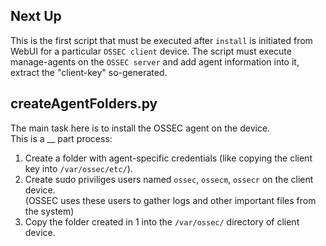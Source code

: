 ## Next Up
This is the first script that must be executed after `install` is initiated from WebUI for a particular `OSSEC client` device. 
The script must execute manage-agents on the `OSSEC server` and add agent information into it, extract the "client-key" so-generated.

## createAgentFolders.py
The main task here is to install the OSSEC agent on the device.  
This is a __ part process:  
1. Create a folder with agent-specific credentials (like copying the client key into `/var/ossec/etc/`).  
2. Create sudo priviliges users named `ossec`, `ossecm`, `ossecr` on the client device.  
  (OSSEC uses these users to gather logs and other important files from the system)
3. Copy the folder created in 1 into the `/var/ossec/` directory of client device.  
